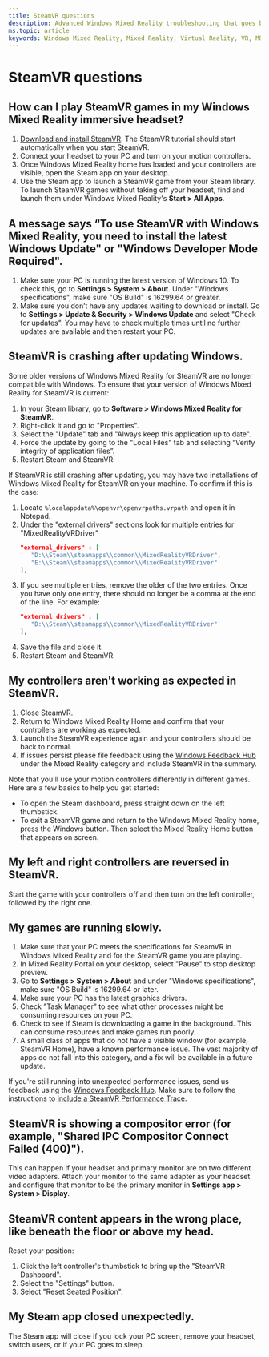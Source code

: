```yaml
---
title: SteamVR questions
description: Advanced Windows Mixed Reality troubleshooting that goes beyond our standard consumer support documentation.
ms.topic: article
keywords: Windows Mixed Reality, Mixed Reality, Virtual Reality, VR, MR, Troubleshoot, Errors, Help, Support, SteamVR
---
```



# SteamVR questions

## How can I play SteamVR games in my Windows Mixed Reality immersive headset?

1. [Download and install SteamVR](https://steamcdn-a.akamaihd.net/client/installer/SteamWindowsMRInstaller.exe). The SteamVR tutorial should start automatically when you start SteamVR.
2. Connect your headset to your PC and turn on your motion controllers.
3. Once Windows Mixed Reality home has loaded and your controllers are visible, open the Steam app on your desktop.
4. Use the Steam app to launch a SteamVR game from your Steam library. To launch SteamVR games without taking off your headset, find and launch them under Windows Mixed Reality's **Start > All Apps**. 

## A message says “To use SteamVR with Windows Mixed Reality, you need to install the latest Windows Update" or "Windows Developer Mode Required".

1. Make sure your PC is running the latest version of Windows 10. To check this, go to **Settings > System > About**. Under "Windows specifications", make sure "OS Build" is 16299.64 or greater.
2. Make sure you don’t have any updates waiting to download or install. Go to **Settings > Update & Security > Windows Update** and select "Check for updates". You may have to check multiple times until no further updates are available and then restart your PC.

## SteamVR is crashing after updating Windows.

Some older versions of Windows Mixed Reality for SteamVR are no longer compatible with Windows. To ensure that your version of Windows Mixed Reality for SteamVR is current:
1. In your Steam library, go to **Software > Windows Mixed Reality for SteamVR**.
2. Right-click it and go to "Properties".
3. Select the "Update" tab and "Always keep this application up to date".
4. Force the update by going to the "Local Files" tab and selecting “Verify integrity of application files”.
5. Restart Steam and SteamVR.

If SteamVR is still crashing after updating, you may have two installations of Windows Mixed Reality for SteamVR on your machine. To confirm if this is the case:
1. Locate ```%localappdata%\openvr\openvrpaths.vrpath``` and open it in Notepad.
2. Under the "external drivers" sections look for multiple entries for "MixedRealityVRDriver" 
   ```json
   "external_drivers" : [
      "D:\\Steam\\steamapps\\common\\MixedRealityVRDriver",
      "E:\\Steam\\steamapps\\common\\MixedRealityVRDriver"
   ],
   ```
3. If you see multiple entries, remove the older of the two entries. Once you have only one entry, there should no longer be a comma at the end of the line. For example:
   ```json
   "external_drivers" : [
      "D:\\Steam\\steamapps\\common\\MixedRealityVRDriver"
   ],
   ```
4. Save the file and close it.
5. Restart Steam and SteamVR.

## My controllers aren't working as expected in SteamVR.

1. Close SteamVR.
2. Return to Windows Mixed Reality Home and confirm that your controllers are working as expected.
3. Launch the SteamVR experience again and your controllers should be back to normal.
4. If issues persist please file feedback using the [Windows Feedback Hub](https://support.microsoft.com/en-us/help/4021566/windows-10-send-feedback-to-microsoft-with-feedback-hub-app) under the Mixed Reality category and include SteamVR in the summary.

Note that you'll use your motion controllers differently in different games. Here are a few basics to help you get started:
* To open the Steam dashboard, press straight down on the left thumbstick.
* To exit a SteamVR game and return to the Windows Mixed Reality home, press the Windows button. Then select the Mixed Reality Home button that appears on screen.

## My left and right controllers are reversed in SteamVR.

Start the game with your controllers off and then turn on the left controller, followed by the right one.

## My games are running slowly.

1. Make sure that your PC meets the specifications for SteamVR in Windows Mixed Reality and for the SteamVR game you are playing.
2. In Mixed Reality Portal on your desktop, select "Pause" to stop desktop preview.
3. Go to **Settings > System > About** and under "Windows specifications", make sure "OS Build" is 16299.64 or later.
4. Make sure your PC has the latest graphics drivers.
5. Check "Task Manager" to see what other processes might be consuming resources on your PC.
6. Check to see if Steam is downloading a game in the background. This can consume resources and make games run poorly.
7. A small class of apps that do not have a visible window (for example, SteamVR Home), have a known performance issue. The vast majority of apps do not fall into this category, and a fix will be available in a future update.

If you're still running into unexpected performance issues, send us feedback using the [Windows Feedback Hub](https://support.microsoft.com/en-us/help/4021566/windows-10-send-feedback-to-microsoft-with-feedback-hub-app). Make sure to follow the instructions to [include a SteamVR Performance Trace](using-steamvr-with-windows-mixed-reality.md#sharing-feedback-on-steamvr). 

## SteamVR is showing a compositor error (for example, "Shared IPC Compositor Connect Failed (400)").

This can happen if your headset and primary monitor are on two different video adapters. Attach your monitor to the same adapter as your headset and configure that monitor to be the primary monitor in **Settings app > System > Display**.

## SteamVR content appears in the wrong place, like beneath the floor or above my head.

Reset your position: 
1. Click the left controller's thumbstick to bring up the "SteamVR Dashboard".
2. Select the "Settings" button.
3. Select "Reset Seated Position".

## My Steam app closed unexpectedly.

The Steam app will close if you lock your PC screen, remove your headset, switch users, or if your PC goes to sleep.
